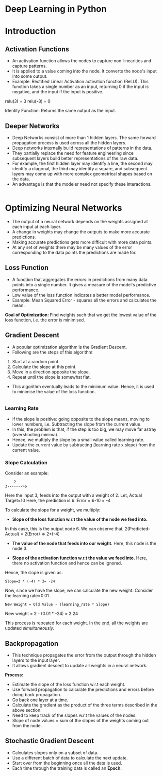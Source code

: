 # Deep Learning in Python

# Introduction

## Activation Functions

* An activation function allows the nodes to capture non-linearities and capture patterns.
* It is applied to a value coming into the node. It converts the node's input into some output.
* Example: Rectified Linear Activation activation function (ReLU). This function takes a single number as an input, returning 0 if the input is negative, and the input if the input is positive.

relu(3) = 3
relu(-3) = 0
<image>

Identity Function: Returns the same output as the input.

## Deeper Networks

* Deep Networks consist of more than 1 hidden layers. The same forward propagation process is used across all the hidden layers.
* Deep networks internally build representations of patterns in the data.
* They partially replace the need for feature engineering since subsequent layers build better representations of the raw data.
* For example, the first hidden layer may identify a line, the second may identify a diagonal, the third may identify a square, and subsequent layers may come up with more complex geometrical shapes based on the data.
* An advantage is that the modeler need not specify these interactions.

<image>

# Optimizing Neural Networks

* The output of a neural network depends on the weights assigned at each input at each layer.
* A change in weights may change the outputs to make more accurate predictions.
* Making accurate predictions gets more difficult with more data points.
* At any set of weights there may be many values of the error corresponding to the data points the predictions are made for.

## Loss Function

* A function that aggregates the errors in predictions from many data points into a single number. It gives a measure of the model's predictive performance.
* Low value of the loss function indicates a better model performance.
* Example: Mean Squared Error - squares all the errors and calculates the mean.

**Goal of Optimization:** Find weights such that we get the lowest value of the loss function, i.e. the error is minimised.

## Gradient Descent

* A popular optimization algorithm is the Gradient Descent.
* Following are the steps of this algorithm:
1. Start at a random point.
2. Calculate the slope at this point.
3. Move in a direction opposite the slope.
4. Repeat until the slope is somewhat flat.

* This algorithm eventually leads to the minimum value. Hence, it is used to minimise the value of the loss function.
<image>

### Learning Rate

* If the slope is positive: going opposite to the slope means, moving to lower numbers, i.e. Subtracting the slope from the current value.
* In this, the problem is that, if the step is too big, we may move far astray (overshooting minima).
* Hence, we multiply the slope by a small value called learning rate.
* Update the current value by subtracting (learning rate x slope) from the current value.

### Slope Calculation

Consider an example:

        2
    3------->6

Here the input 3, feeds into the output with a weight of 2.
Let, Actual Target=10
Here, the prediction is 6.
Error = 6-10 = -4

To calculate the slope for a weight, we multiply:

* **Slope of the loss function w.r.t the value of the node we feed into.**

In this case, this is the output node 6.
We can observe that, 
2(Predicted-Actual) = 2(Error)  => 2*(-4)

* **The value of the node that feeds into our weight.**
Here, this node is the node 3.

* **Slope of the activation function w.r.t the value we feed into.**
Here, there no activation function and hence can be ignored.

Hence, the slope is given as:

    Slope=2 * (-4) * 3= -24

Now, since we have the slope, we can calculate the new weight.
Consider the learning rate=0.01

    New Weight = Old Value - (learning_rate * Slope)

New weight = 2 - (0.01 * -24) = 2.24

This process is repeated for each weight.
In the end, all the weights are updated *simultaneously*.

## Backpropagation

* This technique propagates the error from the output through the hidden layers to the input layer.
* It allows gradient descent to update all weights in a neural network.

**Process:**
* Estimate the slope of the loss function w.r.t each weight.
* Use forward propagation to calculate the predictions and errors before doing back propagation.
* Go back one layer at a time.
* Calculate the gradient as the product of the three terms described in the above section.
* Need to keep track of the slopes w.r.t the values of the nodes.
* Slope of node values = sum of the slopes of the weights coming out from the node.

## Stochastic Gradient Descent

* Calculates slopes only on a subset of data.
* Use a different batch of data to calculate the next update.
* Start over from the beginning once all the data is used.
* Each time through the training data is called an **Epoch**.